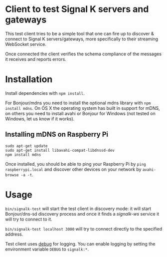# Client to test Signal K servers and gateways

This test client tries to be a simple tool that one can fire up to discover & connect to Signal K servers/gateways, more specifically to their streaming WebSocket service. 

Once connected the client verifies the schema compliance of the messages it receives and reports errors.

# Installation 

Install dependencies with `npm install`. 

For Bonjour/mdns you need to install the optional mdns library with `npm install mdns`. On OS X the operating system has built in support for mDNS, on others you need to install avahi or Bonjour for Windows (not tested on Windows, let us know if it works).

## Installing mDNS on Raspberry Pi
```
sudo apt-get update
sudo apt-get install libavahi-compat-libdnssd-dev
npm install mdns
```

Once installed, you should be able to ping your Raspberry Pi by `ping raspberrypi.local` and discover other devices on your network by `avahi-browse -a -t`.

# Usage

`bin/signalk-test` will start the test client in discovery mode: it will start Bonjour/dns-sd discovery process and once it finds a _signalk-ws_ service it will try to connect to it.

`bin/signalk-test localhost 3000` will try to connect directly to the specified address.

Test client uses [debug](https://www.npmjs.com/package/debug) for logging. You can enable logging by setting the environment variable `DEBUG` to `signalk:*`.

